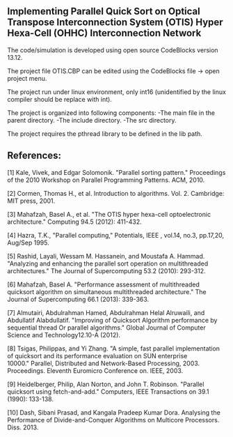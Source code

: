 ## Implementing Parallel Quick Sort on Optical Transpose Interconnection System (OTIS) Hyper Hexa-Cell (OHHC) Interconnection Network

The code/simulation is developed using open source CodeBlocks version 13.12.

The project file OTIS.CBP can be edited using the CodeBlocks file -> open project menu.

The project run under linux environment, only int16 (unidentified by the linux compiler should be replace with int).

The project is organized into following components:
-The main file in the parent directory.
-The include directory.
-The src directory.

The project requires the pthread library to be defined in the lib path.


## References:

[1] Kale, Vivek, and Edgar Solomonik. "Parallel sorting pattern." Proceedings of the 2010 Workshop on Parallel Programming Patterns. ACM, 2010.

[2] Cormen, Thomas H., et al. Introduction to algorithms. Vol. 2. Cambridge: MIT press, 2001.

[3] Mahafzah, Basel A., et al. "The OTIS hyper hexa-cell optoelectronic architecture." Computing 94.5 (2012): 411-432.

[4] Hazra, T.K., "Parallel computing," Potentials, IEEE , vol.14, no.3, pp.17,20, Aug/Sep 1995.

[5] Rashid, Layali, Wessam M. Hassanein, and Moustafa A. Hammad. "Analyzing and enhancing the parallel sort operation on multithreaded architectures." The Journal of Supercomputing 53.2 (2010): 293-312.

[6] Mahafzah, Basel A. "Performance assessment of multithreaded quicksort algorithm on simultaneous multithreaded architecture." The Journal of Supercomputing 66.1 (2013): 339-363.

[7] Almutairi, Abdulrahman Hamed, Abdulrahman Helal Alruwaili, and Abdullatif Alabdullatif. "Improving of Quicksort Algorithm performance by sequential thread Or parallel algorithms." Global Journal of Computer Science and Technology12.10-A (2012).

[8] Tsigas, Philippas, and Yi Zhang. "A simple, fast parallel implementation of quicksort and its performance evaluation on SUN enterprise 10000." Parallel, Distributed and Network-Based Processing, 2003. Proceedings. Eleventh Euromicro Conference on. IEEE, 2003.

[9] Heidelberger, Philip, Alan Norton, and John T. Robinson. "Parallel quicksort using fetch-and-add." Computers, IEEE Transactions on 39.1 (1990): 133-138.

[10] Dash, Sibani Prasad, and Kangala Pradeep Kumar Dora. Analysing the Performance of Divide-and-Conquer Algorithms on Multicore Processors. Diss. 2013.
